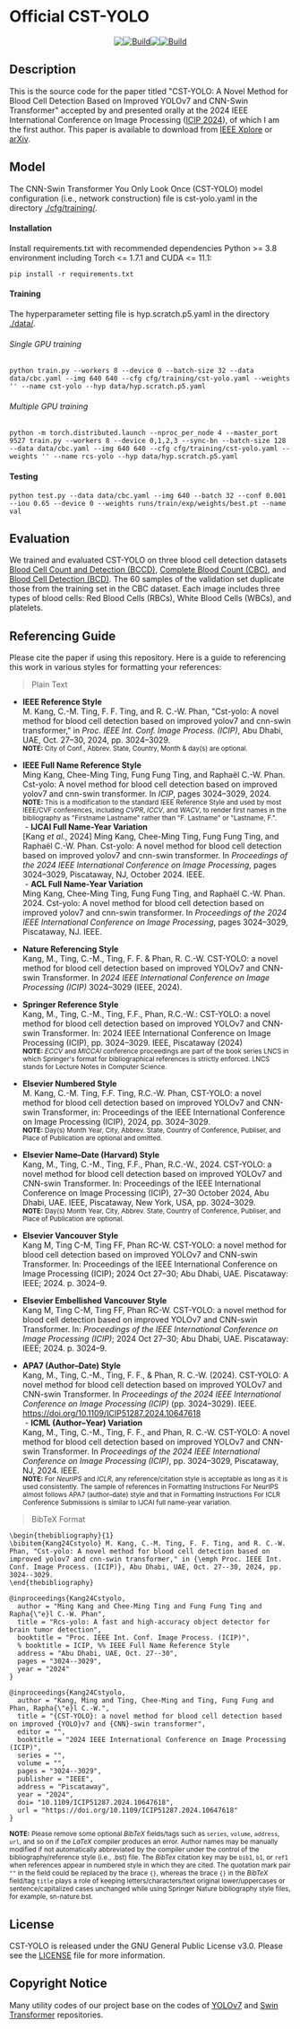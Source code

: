 # Official CST-YOLO
<div style="display:flex;justify-content: center">
<a href="https://github.com/mkang315/CST-YOLO"><img src="https://img.shields.io/static/v1?label=GitHub&message=Code&color=black&logo=github"></a>
<a href="https://github.com/mkang315/CST-YOLO"><img alt="Build" src="https://img.shields.io/github/stars/mkang315/CST-YOLO"></a> 
<a href="https://huggingface.co/mkang315/CST-YOLO"><img src="https://img.shields.io/static/v1?label=%F0%9F%A4%97%20Hugging%20Face&message=Model&color=yellow"></a>
<a href="https://arxiv.org/abs/2306.14590"><img alt="Build" src="https://img.shields.io/badge/arXiv%20paper-2306.14590-b31b1b.svg"></a>
</div>

## Description
This is the source code for the paper titled "CST-YOLO: A Novel Method for Blood Cell Detection Based on Improved YOLOv7 and CNN-Swin Transformer" accepted by and presented orally at the 2024 IEEE International Conference on Image Processing ([ICIP 2024](https://2024.ieeeicip.org)), of which I am the first author. This paper is available to download from [IEEE Xplore](https://ieeexplore.ieee.org/document/10647618) or [arXiv](https://arxiv.org/abs/2306.14590).

## Model
The CNN-Swin Transformer You Only Look Once (CST-YOLO) model configuration (i.e., network construction) file is cst-yolo.yaml in the directory [./cfg/training/](https://github.com/mkang315/CST-YOLO/tree/main/cfg/training).

#### Installation
Install requirements.txt with recommended dependencies Python >= 3.8 environment including Torch <= 1.7.1 and CUDA <= 11.1:
```
pip install -r requirements.txt
```

#### Training

The hyperparameter setting file is hyp.scratch.p5.yaml in the directory [./data/](https://github.com/mkang315/CST-YOLO/tree/main/data).

###### Single GPU training
```
python train.py --workers 8 --device 0 --batch-size 32 --data data/cbc.yaml --img 640 640 --cfg cfg/training/cst-yolo.yaml --weights '' --name cst-yolo --hyp data/hyp.scratch.p5.yaml
```

###### Multiple GPU training
```
python -m torch.distributed.launch --nproc_per_node 4 --master_port 9527 train.py --workers 8 --device 0,1,2,3 --sync-bn --batch-size 128 --data data/cbc.yaml --img 640 640 --cfg cfg/training/cst-yolo.yaml --weights '' --name rcs-yolo --hyp data/hyp.scratch.p5.yaml
```

#### Testing

```
python test.py --data data/cbc.yaml --img 640 --batch 32 --conf 0.001 --iou 0.65 --device 0 --weights runs/train/exp/weights/best.pt --name val
```

## Evaluation
We trained and evaluated CST-YOLO on three blood cell detection datasets [Blood Cell Count and Detection (BCCD)](https://github.com/Shenggan/BCCD_Dataset), [Complete Blood Count (CBC)](https://github.com/MahmudulAlam/Complete-Blood-Cell-Count-Dataset), and [Blood Cell Detection (BCD)](https://www.kaggle.com/datasets/adhoppin/blood-cell-detection-datatset). The 60 samples of the validation set duplicate those from the training set in the CBC dataset. Each image includes three types of blood cells: Red Blood Cells (RBCs), White Blood Cells (WBCs), and platelets.

## Referencing Guide
Please cite the paper if using this repository. Here is a guide to referencing this work in various styles for formatting your references:</br>

> Plain Text</br>
- **IEEE Reference Style**</br>
M. Kang, C.-M. Ting, F. F. Ting, and R. C.-W. Phan, "Cst-yolo: A novel method for blood cell detection based on improved yolov7 and cnn-swin transformer," in *Proc. IEEE Int. Conf. Image Process. (ICIP)*, Abu Dhabi, UAE, Oct. 27–30, 2024, pp. 3024–3029.</br>
<sup>**NOTE:** City of Conf., Abbrev. State, Country, Month & day(s) are optional.</sup>

- **IEEE Full Name Reference Style**</br>
Ming Kang, Chee-Ming Ting, Fung Fung Ting, and Raphaël C.-W. Phan. Cst-yolo: A novel method for blood cell detection based on improved yolov7 and cnn-swin transformer. In *ICIP*, pages 3024–3029, 2024.</br>
<sup>**NOTE:** This is a modification to the standard IEEE Reference Style and used by most IEEE/CVF conferences, including *CVPR*, *ICCV*, and *WACV*, to render first names in the bibliography as "Firstname Lastname" rather than "F. Lastname" or "Lastname, F.".</sup></br>
&nbsp;- **IJCAI Full Name-Year Variation**</br>
\[Kang *et al.*, 2024\] Ming Kang, Chee-Ming Ting, Fung Fung Ting, and Raphaël C.-W. Phan. Cst-yolo: A novel method for blood cell detection based on improved yolov7 and cnn-swin transformer. In *Proceedings of the 2024 IEEE International Conference on Image Processing*, pages 3024–3029, Piscataway, NJ, October 2024. IEEE.</br>
&nbsp;- **ACL Full Name-Year Variation**</br>
Ming Kang, Chee-Ming Ting, Fung Fung Ting, and Raphaël C.-W. Phan. 2024. Cst-yolo: A novel method for blood cell detection based on improved yolov7 and cnn-swin transformer. In *Proceedings of the 2024 IEEE International Conference on Image Processing*, pages 3024–3029, Piscataway, NJ. IEEE.</br>

- **Nature Referencing Style**</br>
Kang, M., Ting, C.-M., Ting, F. F. & Phan, R. C.-W. CST-YOLO: a novel method for blood cell detection based on improved YOLOv7 and CNN-swin Transformer. In *2024 IEEE International Conference on Image Processing (ICIP)* 3024–3029 (IEEE, 2024).</br>

- **Springer Reference Style**</br>
Kang, M., Ting, C.-M., Ting, F.F., Phan, R.C.-W.: CST-YOLO: a novel method for blood cell detection based on improved YOLOv7 and CNN-swin Transformer. In: 2024 IEEE International Conference on Image Processing (ICIP), pp. 3024–3029. IEEE, Piscataway (2024)</br>
<sup>**NOTE:** *ECCV* and *MICCAI* conference proceedings are part of the book series LNCS in which Springer's format for bibliographical references is strictly enforced. LNCS stands for Lecture Notes in Computer Science.</sup>

- **Elsevier Numbered Style**</br>
M. Kang, C.-M. Ting, F.F. Ting, R.C.-W. Phan, CST-YOLO: a novel method for blood cell detection based on improved YOLOv7 and CNN-swin Transformer, in: Proceedings of the IEEE International Conference on Image Processing (ICIP), 2024, pp. 3024–3029.</br>
<sup>**NOTE:** Day(s) Month Year, City, Abbrev. State, Country of Conference, Publiser, and Place of Publication are optional and omitted.</sup>

- **Elsevier Name–Date (Harvard) Style**</br>
Kang, M., Ting, C.-M., Ting, F.F., Phan, R.C.-W., 2024. CST-YOLO: a novel method for blood cell detection based on improved YOLOv7 and CNN-swin Transformer. In: Proceedings of the IEEE International Conference on Image Processing (ICIP), 27–30 October 2024, Abu Dhabi, UAE. IEEE, Piscataway, New York, USA, pp. 3024–3029.</br>
<sup>**NOTE:** Day(s) Month Year, City, Abbrev. State, Country of Conference, Publiser, and Place of Publication are optional.</sup>

- **Elsevier Vancouver Style**</br>
Kang M, Ting C-M, Ting FF, Phan RC-W. CST-YOLO: a novel method for blood cell detection based on improved YOLOv7 and CNN-swin Transformer. In: Proceedings of the IEEE International Conference on Image Processing (ICIP); 2024 Oct 27–30; Abu Dhabi, UAE. Piscataway: IEEE; 2024. p. 3024–9.</br>

- **Elsevier Embellished Vancouver Style**</br>
Kang M, Ting C-M, Ting FF, Phan RC-W. CST-YOLO: a novel method for blood cell detection based on improved YOLOv7 and CNN-swin Transformer. In: *Proceedings of the IEEE International Conference on Image Processing (ICIP)*; 2024 Oct 27–30; Abu Dhabi, UAE. Piscataway: IEEE; 2024. p. 3024–9.</br>

- **APA7 (Author–Date) Style**</br>
Kang, M., Ting, C.-M., Ting, F. F., & Phan, R. C.-W. (2024). CST-YOLO: A novel method for blood cell detection based on improved YOLOv7 and CNN-swin Transformer. In *Proceedings of the 2024 IEEE International Conference on Image Processing (ICIP)* (pp. 3024–3029). IEEE. https://doi.org/10.1109/ICIP51287.2024.10647618</br>
&nbsp;- **ICML (Author–Year) Variation**</br>
Kang, M., Ting, C.-M., Ting, F. F., and Phan, R. C.-W. CST-YOLO: A novel method for blood cell detection based on improved YOLOv7 and CNN-swin Transformer. In *Proceedings of the 2024 IEEE International Conference on Image Processing (ICIP)*, pp. 3024–3029, Piscataway, NJ, 2024. IEEE.</br>
<sup>**NOTE:** For *NeurIPS* and *ICLR*, any reference/citation style is acceptable as long as it is used consistently. The sample of references in Formatting Instructions For NeurIPS almost follows APA7 (author–date) style and that in Formatting Instructions For ICLR Conference Submissions is similar to IJCAI full name-year variation.</sup>

> BibTeX Format</br>
```
\begin{thebibliography}{1}
\bibitem{Kang24Cstyolo} M. Kang, C.-M. Ting, F. F. Ting, and R. C.-W. Phan, "Cst-yolo: A novel method for blood cell detection based on improved yolov7 and cnn-swin transformer," in {\emph Proc. IEEE Int. Conf. Image Process. (ICIP)}, Abu Dhabi, UAE, Oct. 27--30, 2024, pp. 3024--3029.
\end{thebibliography}
```
```
@inproceedings{Kang24Cstyolo,
  author = "Ming Kang and Chee-Ming Ting and Fung Fung Ting and Rapha{\"e}l C.-W. Phan",
  title = "Rcs-yolo: A fast and high-accuracy object detector for brain tumor detection",
  booktitle = "Proc. IEEE Int. Conf. Image Process. (ICIP)",
  % booktitle = ICIP, %% IEEE Full Name Reference Style
  address = "Abu Dhabi, UAE, Oct. 27--30",
  pages = "3024--3029",
  year = "2024"
}
```
```
@inproceedings{Kang24Cstyolo,
  author = "Kang, Ming and Ting, Chee-Ming and Ting, Fung Fung and Phan, Rapha{\"e}l C.-W.",
  title = "{CST-YOLO}: a novel method for blood cell detection based on improved {YOLO}v7 and {CNN}-swin transformer",
  editor = "",
  booktitle = "2024 IEEE International Conference on Image Processing (ICIP)",
  series = "",
  volume = "",
  pages = "3024--3029",
  publisher = "IEEE",
  address = "Piscataway",
  year = "2024",
  doi= "10.1109/ICIP51287.2024.10647618",
  url = "https://doi.org/10.1109/ICIP51287.2024.10647618"
}
```
<sup>**NOTE:** Please remove some optional *BibTeX* fields/tags such as `series`, `volume`, `address`, `url`, and so on if the *LaTeX* compiler produces an error. Author names may be manually modified if not automatically abbreviated by the compiler under the control of the bibliography/reference style (i.e., .bst) file. The *BibTex* citation key may be `bib1`, `b1`, or `ref1` when references appear in numbered style in which they are cited. The quotation mark pair `""` in the field could be replaced by the brace `{}`, whereas the brace `{}` in the *BibTeX* field/tag `title` plays a role of keeping letters/characters/text original lower/uppercases or sentence/capitalized cases unchanged while using Springer Nature bibliography style files, for example, sn-nature.bst.</sup>

## License
CST-YOLO is released under the GNU General Public License v3.0. Please see the [LICENSE](https://github.com/mkang315/CST-YOLO/blob/main/LICENSE) file for more information.

## Copyright Notice
Many utility codes of our project base on the codes of [YOLOv7](https://github.com/WongKinYiu/yolov7) and [Swin Transformer](https://github.com/microsoft/Swin-Transformer) repositories.
